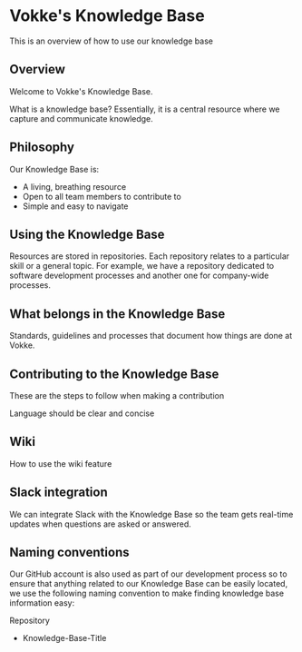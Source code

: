 # Vokke's Knowledge Base
This is an overview of how to use our knowledge base

<h2>Overview</h2>
Welcome to Vokke's Knowledge Base. 

What is a knowledge base? Essentially, it is a central resource where we capture and communicate knowledge.

<h2>Philosophy</h2>
Our Knowledge Base is:

<ul>
<li>A living, breathing resource</li>
<li>Open to all team members to contribute to</li>
<li>Simple and easy to navigate</li>
</ul>

<h2>Using the Knowledge Base</h2>
Resources are stored in repositories. Each repository relates to a particular skill or a general topic. For example, we have a repository dedicated to software development processes and another one for company-wide processes.

<h2>What belongs in the Knowledge Base</h2>
Standards, guidelines and processes that document how things are done at Vokke.

<h2>Contributing to the Knowledge Base</h2>
These are the steps to follow when making a contribution

Language should be clear and concise

<h2>Wiki</h2>
How to use the wiki feature

<h2>Slack integration</h2>
We can integrate Slack with the Knowledge Base so the team gets real-time updates when questions are asked or answered.

<h2>Naming conventions</h2>
Our GitHub account is also used as part of our development process so to ensure that anything related to our Knowledge Base can be easily located, we use the following naming convention to make finding knowledge base information easy:

Repository
<ul>
<li>Knowledge-Base-Title</li>
</ul>
